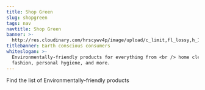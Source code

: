 ```yaml
---
title: Shop Green
slug: shopgreen
tags: nav
navtitle: Shop Green
banner: >-
  http://res.cloudinary.com/hrscywv4p/image/upload/c_limit,fl_lossy,h_1500,w_2000,f_auto,q_auto/v1/1378019/kilarov-zaneit-634702-unsplash_zfrfwx.jpg
titlebanner: Earth conscious consumers
whiteslogan: >-
  Environmentally-friendly products for everything from <br /> home cleaning,
  fashion, personal hygiene, and more.
---
```

<p class="lead">Find the list of Environmentally-friendly products </p>

